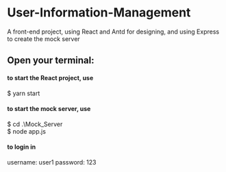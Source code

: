 # User-Information-Management

A front-end project, using React and Antd for designing, and using Express to create the mock server

## Open your terminal:

#### to start the React project, use

$ yarn start

#### to start the mock server, use

$ cd .\Mock_Server\
$ node app.js

#### to login in

username: user1
password: 123

